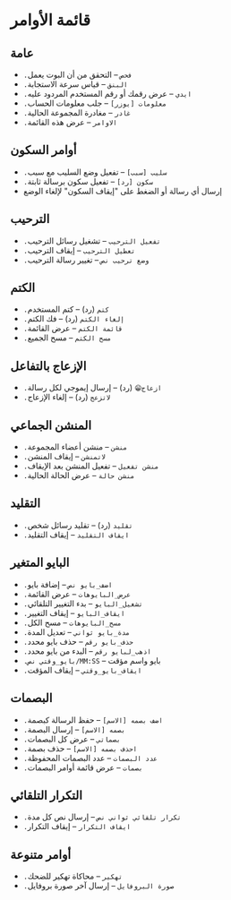# قائمة الأوامر

## عامة
- `.فحص` – التحقق من أن البوت يعمل
- `.البنق` – قياس سرعة الاستجابة
- `.ايدي` – عرض رقمك أو رقم المستخدم المردود عليه
- `.معلومات [يوزر]` – جلب معلومات الحساب
- `.غادر` – مغادرة المجموعة الحالية
- `.الاوامر` – عرض هذه القائمة

## أوامر السكون
- `.سليب [سبب]` – تفعيل وضع السليب مع سبب
- `.سكون [رد]` – تفعيل سكون برسالة ثابتة
- إرسال أي رسالة أو الضغط على "إيقاف السكون" لإلغاء الوضع

## الترحيب
- `.تفعيل الترحيب` – تشغيل رسائل الترحيب
- `.تعطيل الترحيب` – إيقاف الترحيب
- `.وضع ترحيب نص` – تغيير رسالة الترحيب

## الكتم
- `.كتم` (رد) – كتم المستخدم
- `.إلغاء الكتم` (رد) – فك الكتم
- `.قائمة الكتم` – عرض القائمة
- `.مسح الكتم` – مسح الجميع

## الإزعاج بالتفاعل
- `.ازعاج😁` (رد) – إرسال إيموجي لكل رسالة
- `.لاتزعج` (رد) – إلغاء الإزعاج

## المنشن الجماعي
- `.منشن` – منشن أعضاء المجموعة
- `.لاتمنشن` – إيقاف المنشن
- `.منشن تفعيل` – تفعيل المنشن بعد الإيقاف
- `.منشن حالة` – عرض الحالة الحالية

## التقليد
- `.تقليد` (رد) – تقليد رسائل شخص
- `.ايقاف التقليد` – إيقاف التقليد

## البايو المتغير
- `.اضف_بايو نص` – إضافة بايو
- `.عرض_البايوهات` – عرض القائمة
- `.تشغيل_البايو` – بدء التغيير التلقائي
- `.ايقاف_البايو` – إيقاف التغيير
- `.مسح_البايوهات` – مسح الكل
- `.مدة_بايو ثواني` – تعديل المدة
- `.حذف_بايو رقم` – حذف بايو محدد
- `.اذهب_لبايو رقم` – البدء من بايو محدد
- `.بايو_وقتي نص/MM:SS` – بايو واسم مؤقت
- `.ايقاف_بايو_وقتي` – إيقاف المؤقت

## البصمات
- `.اضف بصمه [الاسم]` – حفظ الرسالة كبصمة
- `.بصمه [الاسم]` – إرسال البصمة
- `.بصماتي` – عرض كل البصمات
- `.احذف بصمه [الاسم]` – حذف بصمة
- `.عدد البصمات` – عدد البصمات المحفوظة
- `.بصمات` – عرض قائمة أوامر البصمات

## التكرار التلقائي
- `.تكرار تلقائي ثواني نص` – إرسال نص كل مدة
- `.ايقاف التكرار` – إيقاف التكرار

## أوامر متنوعة
- `.تهكير` – محاكاة تهكير للضحك
- `.صورة البروفايل` – إرسال آخر صورة بروفايل

